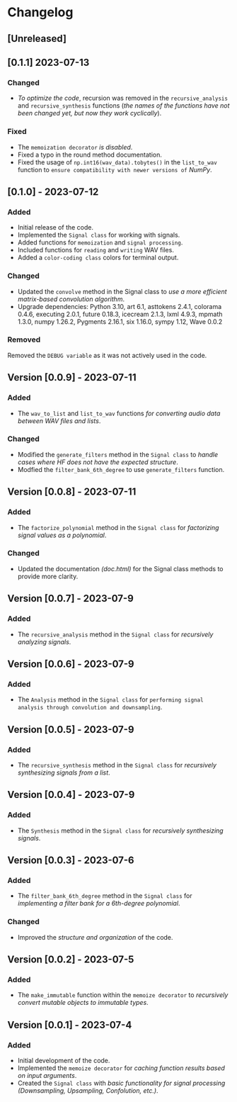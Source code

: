 # Changelog
## [Unreleased]

## [0.1.1] 2023-07-13

### Changed

- *To optimize the code*, recursion was removed in the `recursive_analysis` and `recursive_synthesis` functions (*the names of the functions have not been changed yet, but now they work cyclically*).

### Fixed

- The `memoization decorator` *is disabled*.
- Fixed a typo in the round method documentation.
- Fixed the usage of `np.int16(wav_data).tobytes()` in the `list_to_wav` function to `ensure compatibility with newer versions of` *NumPy*.

## [0.1.0] - 2023-07-12

### Added

- Initial release of the code.
- Implemented the `Signal class` for working with signals.
- Added functions for `memoization` and `signal processing`.
- Included functions for `reading` and `writing` WAV files.
- Added a `color-coding class` colors for terminal output.

### Changed

- Updated the `convolve` method in the Signal class to *use a more efficient matrix-based convolution algorithm*.
- Upgrade dependencies: Python 3.10, art 6.1, asttokens 2.4.1, colorama 0.4.6, executing 2.0.1, future 0.18.3, icecream 2.1.3, lxml 4.9.3, mpmath 1.3.0, numpy 1.26.2, Pygments 2.16.1, six 1.16.0, sympy 1.12, Wave 0.0.2

### Removed

Removed the `DEBUG variable` as it was not actively used in the code.

## Version [0.0.9] - 2023-07-11

### Added

- The `wav_to_list` and `list_to_wav` functions *for converting audio data between WAV files and lists*.

### Changed

- Modified the `generate_filters` method in the `Signal class` to *handle cases where HF does not have the expected structure*.
- Modfied the  `filter_bank_6th_degree` to use `generate_filters` function.

## Version [0.0.8] - 2023-07-11

### Added

- The `factorize_polynomial` method in the `Signal class` for *factorizing signal values as a polynomial*.

### Changed

- Updated the documentation *(doc.html)* for the Signal class methods to provide more clarity.

## Version [0.0.7] - 2023-07-9

### Added
- The `recursive_analysis` method in the `Signal class` for *recursively analyzing signals*.

## Version [0.0.6] - 2023-07-9

### Added

- The `Analysis` method in the `Signal class` for `performing signal analysis through convolution and downsampling`.

## Version [0.0.5] - 2023-07-9

### Added
- The `recursive_synthesis` method in the `Signal class` for *recursively synthesizing signals from a list*.

## Version [0.0.4] - 2023-07-9

### Added
- The `Synthesis` method in the `Signal class` for *recursively synthesizing signals*.

## Version [0.0.3] - 2023-07-6

### Added

- The `filter_bank_6th_degree` method in the `Signal class` for *implementing a filter bank for a 6th-degree polynomial*.

### Changed

- Improved the *structure and organization* of the code.

## Version [0.0.2] - 2023-07-5

### Added 
- The `make_immutable` function within the `memoize decorator` to *recursively convert mutable objects to immutable types*.

## Version [0.0.1] - 2023-07-4

### Added
- Initial development of the code.
- Implemented the `memoize decorator` for *caching function results based on input arguments*.
- Created the `Signal class` with *basic functionality for signal processing (Downsampling, Upsampling, Confolution, etc.)*.